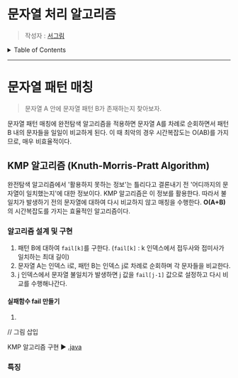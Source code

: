 # 문자열 처리 알고리즘

> 작성자 : [서그림](https://github.com/Seogeurim)

<details>
<summary>Table of Contents</summary>

- [다익스트라 알고리즘 (Dijkstra Algorithm)](#다익스트라-알고리즘-dijkstra-algorithm)

</details>

---

# 문자열 패턴 매칭

> 문자열 A 안에 문자열 패턴 B가 존재하는지 찾아보자.

문자열 패턴 매칭에 완전탐색 알고리즘을 적용하면 문자열 A를 차례로 순회하면서 패턴 B 내의 문자들을 일일이 비교하게 된다. 이 때 최악의 경우 시간복잡도는 O(AB)를 가지므로, 매우 비효율적이다.

## KMP 알고리즘 (Knuth-Morris-Pratt Algorithm)

완전탐색 알고리즘에서 '활용하지 못하는 정보'는 틀리다고 결론내기 전 '어디까지의 문자열이 일치했는지'에 대한 정보이다. KMP 알고리즘은 이 정보를 활용한다. 따라서 불일치가 발생하기 전의 문자열에 대하여 다시 비교하지 않고 매칭을 수행한다. **O(A+B)** 의 시간복잡도를 가지는 효율적인 알고리즘이다.

### 알고리즘 설계 및 구현

1. 패턴 B에 대하여 `fail[k]`를 구한다. (`fail[k]` : k 인덱스에서 접두사와 접미사가 일치하는 최대 길이)
2. 문자열 A는 인덱스 i로, 패턴 B는 인덱스 j로 차례로 순회하며 각 문자들을 비교한다.
3. j 인덱스에서 문자열 불일치가 발생하면 j 값을 `fail[j-1]` 값으로 설정하고 다시 비교를 수행해나간다.

#### 실패함수 fail 만들기

1. 

// 그림 삽입

KMP 알고리즘 구현 ▶️ [.java](./code/)

### 특징

